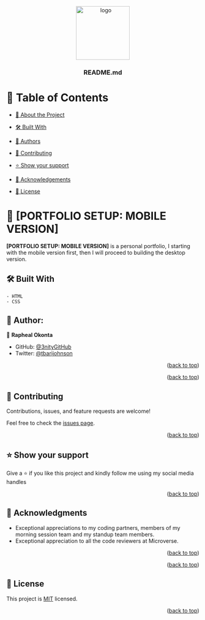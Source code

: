 <a name="readme-top"></a>



<div align="center">

  <img src="https://github.com/microverseinc/readme-template/blob/master/murple_logo.png" alt="logo" width="140" height="auto" />
  <br/>

  <h3><b>README.md</b></h3>

</div>



# 📗 Table of Contents

- [📖 About the Project](#about-project)
 - [🛠 Built With](#built-with)
- [👥 Authors](#authors)
- [🤝 Contributing](#contributing)
- [⭐️ Show your support](#support)
- [🙏 Acknowledgements](#acknowledgements)

- [📝 License](#license)


# 📖 [PORTFOLIO SETUP: MOBILE VERSION] <a name="about-project"></a>


**[PORTFOLIO SETUP: MOBILE VERSION]** is a  personal portfolio,  I starting with the mobile version first, then I will proceed to building the desktop version.

## 🛠 Built With <a name="built-with"></a>
    - HTML
    - CSS


## 👥 Author: <a name="authors"></a>


👤 **Rapheal Okonta**

- GitHub: [@3nityGitHub](https://github.com/3nityGitHub)
- Twitter: [@tbarijohnson](https://twitter.com/tbarijohnson)



<p align="right">(<a href="#readme-top">back to top</a>)</p>


<p align="right">(<a href="#readme-top">back to top</a>)</p>


## 🤝 Contributing <a name="contributing"></a>

Contributions, issues, and feature requests are welcome!

Feel free to check the [issues page](../../issues/).

<p align="right">(<a href="#readme-top">back to top</a>)</p>


## ⭐️ Show your support <a name="support"></a>


Give a ⭐️ if you like this project and kindly follow me using my social media handles

<p align="right">(<a href="#readme-top">back to top</a>)</p>



## 🙏 Acknowledgments <a name="acknowledgements"></a>

- Exceptional appreciations to my coding partners, members of my morning session team and my standup team members.
- Exceptional appreciation to all the code reviewers at Microverse.


<p align="right">(<a href="#readme-top">back to top</a>)</p>

<p align="right">(<a href="#readme-top">back to top</a>)</p>


## 📝 License <a name="license"></a>

This project is [MIT](./LICENSE) licensed.

<p align="right">(<a href="#readme-top">back to top</a>)</p>
